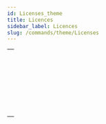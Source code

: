 ```yaml
---
id: Licenses_theme
title: Licences
sidebar_label: Licences
slug: /commands/theme/Licenses
---
```


|                                                                                                               |
| ------------------------------------------------------------------------------------------------------------- |
| [<!-- INCLUDE #_command_.CHANGE LICENSES.Syntax -->](../../commands-legacy/change-licenses.md)<br/>           |
| [<!-- INCLUDE #_command_.Create deployment license.Syntax -->](../create-deployment-license.md)<br/>          |
| [<!-- INCLUDE #_command_.Is license available.Syntax -->](../../commands-legacy/is-license-available.md)<br/> |
| [<!-- INCLUDE #_command_.License info.Syntax -->](../../commands/license-info.md)<br/>                        |
| [<!-- INCLUDE #_command_.License usage.Syntax -->](../../commands-legacy/license-usage.md)<br/>               |
| [<!-- INCLUDE #_command_.Refresh license.Syntax -->](../../commands-legacy/refresh-license.md)<br/>           |
